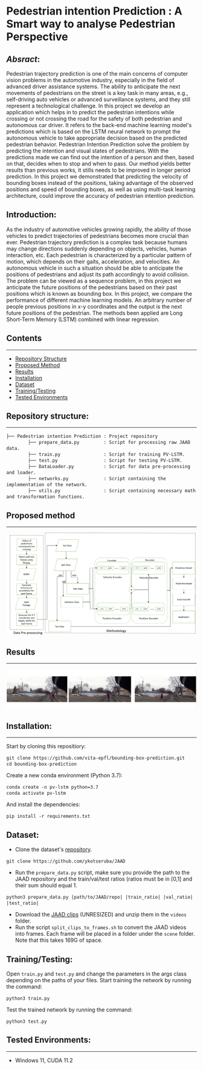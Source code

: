 # Pedestrian intention Prediction : A Smart way to analyse Pedestrian Perspective


## _Absract_:
Pedestrian trajectory prediction is one of the main concerns of computer vision problems in the automotive industry, especially in the field of advanced driver assistance systems. The ability to anticipate the next movements of pedestrians on the street is a key task in many areas, e.g., self-driving auto vehicles or advanced surveillance systems, and they still represent a technological challenge. In this project we develop an application which helps in to predict the pedestrian intentions while crossing or not crossing the road for the safety of both pedestrian and autonomous car driver. It refers to the back-end machine learning model's predictions which is based on the LSTM neural network to prompt the autonomous vehicle to take appropriate decision based on the predicted pedestrian behavior. Pedestrian Intention Prediction solve the problem by predicting the intention and visual states of pedestrians. With the predictions made we can find out the intention of a person and then, based on that, decides when to stop and when to pass. Our method yields better results than previous works, it stills needs to be improved in longer period prediction. In this project we demonstrated that predicting the velocity of bounding boxes instead of the positions, taking advantage of the observed positions and speed of bounding boxes, as well as using multi-task learning architecture, could improve the accuracy of pedestrian intention prediction.

## Introduction:
As the industry of automotive vehicles growing rapidly, the ability of those vehicles to predict trajectories of pedestrians becomes more crucial than ever. Pedestrian trajectory prediction is a complex task because humans may change directions suddenly depending on objects, vehicles, human interaction, etc.  Each pedestrian is characterized by a particular pattern of motion, which depends on their gaits, acceleration, and velocities. An autonomous vehicle in such a situation should be able to anticipate the positions of pedestrians and adjust its path accordingly to avoid collision. The problem can be viewed as a sequence problem, in this project we anticipate the future positions of the pedestrians based on their past positions which is known as bounding box. In this project, we compare the performance of different machine learning models. An arbitrary number of people previous positions in x-y coordinates and the output is the next future positions of the pedestrian. The methods been applied are Long Short-Term Memory (LSTM) combined with linear regression. 

## Contents
------------
  * [Repository Structure](#repository-structure)
  * [Proposed Method](#proposed-method)
  * [Results](#results)
  * [Installation](#installation)
  * [Dataset](#dataset)
  * [Training/Testing](#training-testing)
  * [Tested Environments](#tested-environments)
  
## Repository structure:
------------
    ├── Pedestrian intention Prediction : Project repository
            ├── prepare_data.py         : Script for processing raw JAAD data.
            ├── train.py                : Script for training PV-LSTM.  
            ├── test.py                 : Script for testing PV-LSTM.  
            ├── DataLoader.py           : Script for data pre-processing and loader. 
            ├── networks.py             : Script containing the implementation of the network.
            ├── utils.py                : Script containing necessary math and transformation functions.
            
## Proposed method
-------------
![Network architecture](/Net.png)


## Results
--------------
![Example of outputs](/Results.png)

## Installation:
------------
Start by cloning this repositiory:
```
git clone https://github.com/vita-epfl/bounding-box-prediction.git
cd bounding-box-prediction
```
Create a new conda environment (Python 3.7):
```
conda create -n pv-lstm python=3.7
conda activate pv-lstm
```
And install the dependencies:
```
pip install -r requirements.txt
```

## Dataset:
  
  * Clone the dataset's [repository](https://github.com/ykotseruba/JAAD).
  ```
  git clone https://github.com/ykotseruba/JAAD
  ```
  * Run the `prepare_data.py` script, make sure you provide the path to the JAAD repository and the train/val/test ratios (ratios must be in [0,1] and their sum should equal 1.
  ```
  python3 prepare_data.py |path/to/JAAD/repo| |train_ratio| |val_ratio| |test_ratio|
  ```
  * Download the [JAAD clips](http://data.nvision2.eecs.yorku.ca/JAAD_dataset/) (UNRESIZED) and unzip them in the `videos` folder.
  * Run the script `split_clips_to_frames.sh` to convert the JAAD videos into frames. Each frame will be placed in a folder under the `scene` folder. Note that this takes 169G of space.
  
  
## Training/Testing:
Open `train.py` and `test.py` and change the parameters in the args class depending on the paths of your files.
Start training the network by running the command:
```
python3 train.py
```
Test the trained network by running the command:
```
python3 test.py
```

## Tested Environments:
------------
  * Windows 11, CUDA 11.2

```
